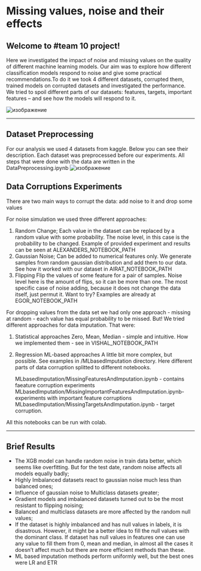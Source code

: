 # Missing values, noise and their effects

## Welcome to #team 10 project!

Here we investigated the impact of noise and missing values on the quality of different machine learning models. Our aim was to explore how different classification models respond to noise and give some practical recommendations.To do it we took 4 different datasets, corrupted them, trained models on corrupted datasets and investigated the performance. We tried to spoil different parts of our datasets: features, targets, important features – and   see how the models will respond to it.

![изображение](https://user-images.githubusercontent.com/52636876/159592306-d514c143-9acf-47b1-ac90-3ef97aaf046b.png)


------------------
## Dataset Preprocessing 
For our analysis we used 4 datasets from kaggle. Below you can see their description. Each dataset was preprocessed before our experiments. All steps that were done with the data are written in the DataPreprocessing.ipynb
![изображение](https://user-images.githubusercontent.com/52636876/159603770-0211f39a-530c-4e00-b3fb-bc0c9af5bf72.png)


## Data Corruptions Experiments 

There are two main ways to corrupt the data: add noise to it and drop some values 

For noise simulation we used three different approaches:
1) Random Change;
   Each value in the dataset can be replaced by a random value with some probability. The noise level, in this case is the probability to be changed. 
   Example of provided experiment and results can be seen at ALEXANDERS_NOTEBOOK_PATH 
2) Gaussian Noise;
   Can be added to numerical features only. We generate samples from random gaussian distribution and add them to our data. 
   See how it worked with our dataset in AIRAT_NOTEBOOK_PATH
3) Flipping
  Flip the values of some feature for a pair of samples. Noise level here is the amount of flips, so it can be more than one. The most specific case of noise adding, because it does not change the data itself, just permut it. 
  Want to try? Examples are already at EGOR_NOTEBOOK_PATH 
  
For dropping values from the data set we had only one approach - missing at random - each value has equal probability to be missed. But! We tried different approaches for data imputation. That were: 
1) Statistical approaches 
   Zero, Mean, Median - simple and intuitive. How we implemented them - see in VISHAL_NOTEBOOK_PATH
2) Regression ML-based approaches 
   A little bit more complex, but possible.  See examples in /MLbasedImputation directory. Here different parts of data corruption splitted to different notebooks. 

   MLbasedImputation/MissingFeaturesAndImputation.ipynb - contains faeature corruption experiments
   MLbasedImputation/MissingImportantFeaturesAndImputation.ipynb- experiments with important feature corruptions
   MLbasedImputation/MissingTargetsAndImputation.ipynb - target corruption.

All this notebooks can be run with colab. 

--------------------
## Brief Results
 - The XGB model can handle random noise in train data better, which seems like overfitting. But for the test date, random noise affects all models equally badly;
 - Highly Imbalanced datasets react to gaussian noise much less than balanced ones;
 - Influence of gaussian noise to Multiclass datasets greater;
 - Gradient models and imbalanced datasets turned out to be the most resistant to flipping noising;
 - Balanced and multiclass datasets are more affected by the random null values; 
 - If the dataset is highly imbalanced and has null values in labels, it is disastrous. However, it might be a better idea to fill the null values with the dominant class. If dataset has null values in features one can use any value to fill them from 0, mean and median, in almost all the cases it doesn’t affect much but there are more efficient methods than these.
 - ML based imputation methods perform uniformly well, but the best ones were LR and ETR




